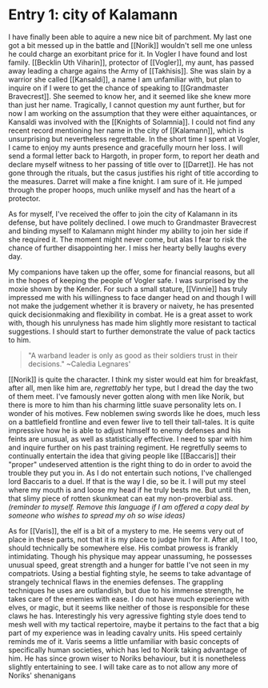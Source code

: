 
# Entry 1: city of Kalamann

I have finally been able to aquire a new nice bit of parchment. My last one got a bit messed up in the battle and [[Norik]] wouldn't sell me one unless he could charge an exorbitant price for it.
In Vogler I have found and lost family. [[Becklin Uth Viharin]], protector of [[Vogler]], my aunt, has passed away leading a charge agains the Army of [[Takhisis]]. She was slain by a warrior she called [[Kansaldi]], a name I am unfamiliar with, but plan to inquire on if I were to get the chance of speaking to [[Grandmaster Bravecrest]]. She seemed to know her, and it seemed like she knew more than just her name. Tragically, I cannot question my aunt further, but for now I am working on the assumption that they were either aquaintances, or Kansaldi was involved with the [[Knights of Solamnia]]. I could not find any recent record mentioning her name in the city of [[Kalamann]], which is unsurprising but nevertheless regrettable. In the short time I spent at Vogler, I came to enjoy my aunts presence and gracefully mourn her loss. I will send a formal letter back to Hargoth, in proper form, to report her death and declare myself witness to her passing of title over to [[Darret]]. He has not gone through the rituals, but the casus justifies his right of title according to the measures.
Darret will make a fine knight. I am sure of it. He jumped through the proper hoops, much unlike myself and has the heart of a protector.

As for myself, I've received the offer to join the city of Kalamann in its defense, but have politely declined. I owe much to Grandmaster Bravecrest and binding myself to Kalamann might hinder my ability to join her side if she required it. The moment might never come, but alas I fear to risk the chance of further disappointing her.
I miss her hearty belly laughs every day.

My companions have taken up the offer, some for financial reasons, but all in the hopes of keeping the people of Vogler safe. 
I was surprised by the moxie shown by the Kender. For such a small stature, [[Vinnie]] has truly impressed me with his willingness to face danger head on and  though I will not make the judgement whether it is bravery or naivety, he has presented quick decisionmaking and flexibility in combat. He is a great asset to work with, though his unrulyness has made him slightly more resistant to tactical suggestions. I should start to further demonstrate the value of pack tactics to him. 
> "A warband leader is only as good as their soldiers trust in their decisions."
> ~Caledia Legnares' 

[[Norik]] is quite the character. I think my sister would eat him for breakfast, after all, men like him are, *regrettably* her type, but I dread the day the two of them meet. I've famously never gotten along with men like Norik, but there is more to him than his charming little suave personality lets on. I wonder of his motives. Few noblemen swing swords like he does, much less on a battlefield frontline and even fewer live to tell their tall-tales. It is quite impressive how he is able to adjust himself to enemy defenses and his feints are unusual, as well as statistically effective. I need to spar with him and inquire further on his past training regiment.
He regretfully seems to continually entertain the idea that giving people like [[Baccaris]] their "proper" undeserved attention is the right thing to do in order to avoid the trouble they put you in. As I do not entertain such notions, I've challenged lord Baccaris to a duel. If that is the way I die, so be it. I will put my steel where my mouth is and loose my head if he truly bests me. But until then, that slimy piece of rotten skunkmeat can eat my non-proverbial ass. 
*(reminder to myself. Remove this language if I am offered a copy deal by someone who wishes to spread my oh so wise ideas)*

As for [[Varis]], the elf is a bit of a mystery to me. He seems very out of place in these parts, not that it is my place to judge him for it. After all, I too, should technically be somewhere else.
His combat prowess is frankly intimidating. Though his physique may appear unassuming, he possesses unusual speed, great strength and a hunger for battle I've not seen in my compatriots. Using a bestial fighting style, he seems to take advantage of strangely technical flaws in the enemies defenses. The grappling techniques he uses are outlandish, but due to his immense strength, he takes care of the enemies with ease. I do not have much experience with elves, or magic, but it seems like neither of those is responsible for these claws he has. Interestingly his very agressive fighting style does tend to mesh well with my tactical repertoire, maybe it pertains to the fact that a big part of my experience was in leading cavalry units. His speed certainly reminds me of it.
Varis seems a little unfamiliar with basic concepts of specifically human societies, which has led to Norik taking advantage of him. He has since grown wiser to Noriks behaviour, but it is nonetheless slightly entertaining to see. I will take care as to not allow any more of Noriks' shenanigans